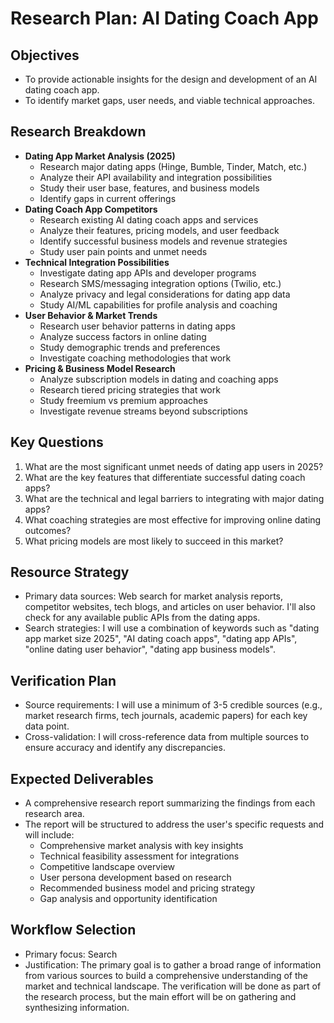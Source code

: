 # Research Plan: AI Dating Coach App

## Objectives
- To provide actionable insights for the design and development of an AI dating coach app.
- To identify market gaps, user needs, and viable technical approaches.

## Research Breakdown
- **Dating App Market Analysis (2025)**
  - Research major dating apps (Hinge, Bumble, Tinder, Match, etc.)
  - Analyze their API availability and integration possibilities
  - Study their user base, features, and business models
  - Identify gaps in current offerings
- **Dating Coach App Competitors**
  - Research existing AI dating coach apps and services
  - Analyze their features, pricing models, and user feedback
  - Identify successful business models and revenue strategies
  - Study user pain points and unmet needs
- **Technical Integration Possibilities**
  - Investigate dating app APIs and developer programs
  - Research SMS/messaging integration options (Twilio, etc.)
  - Analyze privacy and legal considerations for dating app data
  - Study AI/ML capabilities for profile analysis and coaching
- **User Behavior & Market Trends**
  - Research user behavior patterns in dating apps
  - Analyze success factors in online dating
  - Study demographic trends and preferences
  - Investigate coaching methodologies that work
- **Pricing & Business Model Research**
  - Analyze subscription models in dating and coaching apps
  - Research tiered pricing strategies that work
  - Study freemium vs premium approaches
  - Investigate revenue streams beyond subscriptions

## Key Questions
1. What are the most significant unmet needs of dating app users in 2025?
2. What are the key features that differentiate successful dating coach apps?
3. What are the technical and legal barriers to integrating with major dating apps?
4. What coaching strategies are most effective for improving online dating outcomes?
5. What pricing models are most likely to succeed in this market?

## Resource Strategy
- Primary data sources: Web search for market analysis reports, competitor websites, tech blogs, and articles on user behavior. I'll also check for any available public APIs from the dating apps.
- Search strategies: I will use a combination of keywords such as "dating app market size 2025", "AI dating coach apps", "dating app APIs", "online dating user behavior", "dating app business models".

## Verification Plan
- Source requirements: I will use a minimum of 3-5 credible sources (e.g., market research firms, tech journals, academic papers) for each key data point.
- Cross-validation: I will cross-reference data from multiple sources to ensure accuracy and identify any discrepancies.

## Expected Deliverables
- A comprehensive research report summarizing the findings from each research area.
- The report will be structured to address the user's specific requests and will include:
    - Comprehensive market analysis with key insights
    - Technical feasibility assessment for integrations
    - Competitive landscape overview
    - User persona development based on research
    - Recommended business model and pricing strategy
    - Gap analysis and opportunity identification

## Workflow Selection
- Primary focus: Search
- Justification: The primary goal is to gather a broad range of information from various sources to build a comprehensive understanding of the market and technical landscape. The verification will be done as part of the research process, but the main effort will be on gathering and synthesizing information.
